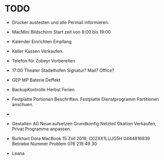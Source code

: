 # TODO
* Drucker austesten und alle Permail informieren. 
* MacMini Bildschirm Start zeit von 8:00 bis 19:00 
* Kalender Einrichten Empfang
* Keller Kassen Verkaufen.
* Telefon für Zubeyr Vorbereiten
* 17:00 Theater Stadelhofen Signatur? Mail? Office?
* GEP MP Baterie Deffekt 
* BackupKontrolle Herbst Ferien 
* Festplatte Portionen Beschriften. Festplatte Dienstprogramm Partitionen anschuen. 
* 

* Gestalten AG Neue aufsetzen Grundkonfig Netzteil Okation Verkaufen, Privat Programme anpassen. 
* Burkhart Dora MacBook 15 Zoll 2018; C02XX1LUJG5H  0444816939 Betriebe Nummer Problem  076 219 49 30 
* Leana 

